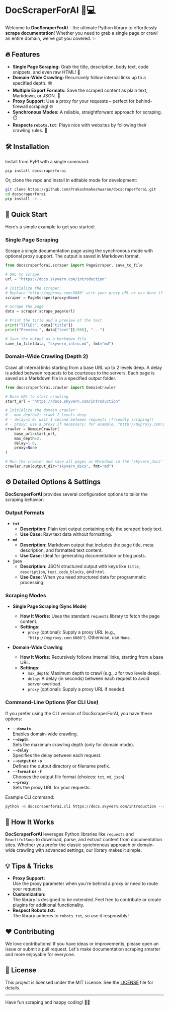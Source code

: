 # DocScraperForAI 🚀💻

Welcome to **DocScraperForAI** – the ultimate Python library to effortlessly **scrape documentation**! Whether you need to grab a single page or crawl an entire domain, we've got you covered. ✨

## 🔥 Features

- **Single Page Scraping:** Grab the title, description, body text, code snippets, and even raw HTML! 📄
- **Domain-Wide Crawling:** Recursively follow internal links up to a specified depth. 🕸️
- **Multiple Export Formats:** Save the scraped content as plain text, Markdown, or JSON. 📑
- **Proxy Support:** Use a proxy for your requests – perfect for behind-firewall scraping! 🌐
- **Synchronous Modes:** A reliable, straightforward approach for scraping. ⏱️
- **Respects `robots.txt`:** Plays nice with websites by following their crawling rules. 🤝

## 🛠️ Installation

Install from PyPI with a single command:

```bash
pip install docscraperforai
```

Or, clone the repo and install in editable mode for development:

```bash
git clone https://github.com/Prakashmaheshwaran/docscraperforai.git
cd docscraperforai
pip install -e .
```

## 🚀 Quick Start

Here’s a simple example to get you started:

### Single Page Scraping

Scrape a single documentation page using the synchronous mode with optional proxy support. The output is saved in Markdown format.

```python
from docscraperforai.scraper import PageScraper, save_to_file

# URL to scrape
url = "https://docs.skyvern.com/introduction"

# Initialize the scraper.
# Replace "http://myproxy.com:8080" with your proxy URL or use None if not needed.
scraper = PageScraper(proxy=None)

# Scrape the page
data = scraper.scrape_page(url)

# Print the title and a preview of the text
print("TITLE:", data["title"])
print("Preview:", data["text"][:500], "...")

# Save the output as a Markdown file
save_to_file(data, "skyvern_intro.md", fmt="md")
```

### Domain-Wide Crawling (Depth 2)

Crawl all internal links starting from a base URL up to 2 levels deep. A delay is added between requests to be courteous to the servers. Each page is saved as a Markdown file in a specified output folder.

```python
from docscraperforai.crawler import DomainCrawler

# Base URL to start crawling
start_url = "https://docs.skyvern.com/introduction"

# Initialize the domain crawler:
# - max_depth=2: crawl 2 levels deep
# - delay=1.0: wait 1 second between requests (friendly scraping!)
# - proxy: use a proxy if necessary; for example, "http://myproxy.com:8080" (set to None if not needed)
crawler = DomainCrawler(
    base_url=start_url,
    max_depth=2,
    delay=1.0,
    proxy=None
)

# Run the crawler and save all pages as Markdown in the 'skyvern_docs' folder.
crawler.run(output_dir="skyvern_docs", fmt="md")
```

## ⚙️ Detailed Options & Settings

**DocScraperForAI** provides several configuration options to tailor the scraping behavior:

### Output Formats
- **`txt`**  
  - **Description:** Plain text output containing only the scraped body text.  
  - **Use Case:** Raw text data without formatting.
- **`md`**  
  - **Description:** Markdown output that includes the page title, meta description, and formatted text content.  
  - **Use Case:** Ideal for generating documentation or blog posts.
- **`json`**  
  - **Description:** JSON structured output with keys like `title`, `description`, `text`, `code_blocks`, and `html`.  
  - **Use Case:** When you need structured data for programmatic processing.

### Scraping Modes
- **Single Page Scraping (Sync Mode)**
  - **How It Works:** Uses the standard `requests` library to fetch the page content.
  - **Settings:**
    - `proxy` (optional): Supply a proxy URL (e.g., `"http://myproxy.com:8080"`). Otherwise, use `None`.
  
- **Domain-Wide Crawling**
  - **How It Works:** Recursively follows internal links, starting from a base URL.
  - **Settings:**
    - `max_depth`: Maximum depth to crawl (e.g., `2` for two levels deep).
    - `delay`: A delay (in seconds) between each request to avoid server overload.
    - `proxy` (optional): Supply a proxy URL if needed.

### Command-Line Options (For CLI Use)

If you prefer using the CLI version of DocScraperForAI, you have these options:

- **`--domain`**  
  Enables domain-wide crawling.
- **`--depth`**  
  Sets the maximum crawling depth (only for domain mode).
- **`--delay`**  
  Specifies the delay between each request.
- **`--output` or `-o`**  
  Defines the output directory or filename prefix.
- **`--format` or `-f`**  
  Chooses the output file format (choices: `txt`, `md`, `json`).
- **`--proxy`**  
  Sets the proxy URL for your requests.

Example CLI command:

```bash
python -m docscraperforai.cli https://docs.skyvern.com/introduction --domain --depth 2 --delay 1.0 --output skyvern_docs --format md --proxy http://myproxy.com:8080
```

## 🤖 How It Works

**DocScraperForAI** leverages Python libraries like `requests` and `BeautifulSoup` to download, parse, and extract content from documentation sites. Whether you prefer the classic synchronous approach or domain-wide crawling with advanced settings, our library makes it simple.

## 💡 Tips & Tricks

- **Proxy Support:**  
  Use the proxy parameter when you're behind a proxy or need to route your requests.
- **Customization:**  
  The library is designed to be extended. Feel free to contribute or create plugins for additional functionality.
- **Respect Robots.txt:**  
  The library adheres to `robots.txt`, so use it responsibly!

## ❤️ Contributing

We love contributions! If you have ideas or improvements, please open an issue or submit a pull request. Let's make documentation scraping smarter and more enjoyable for everyone.

## 📄 License

This project is licensed under the MIT License. See the [LICENSE](LICENSE) file for details.

---

Have fun scraping and happy coding! 🎉🤖
